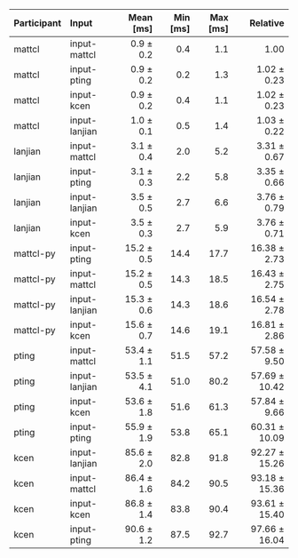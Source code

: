 | Participant | Input | Mean [ms] | Min [ms] | Max [ms] | Relative |
|:---|:---|---:|---:|---:|---:|
| mattcl | input-mattcl | 0.9 ± 0.2 | 0.4 | 1.1 | 1.00 |
| mattcl | input-pting | 0.9 ± 0.2 | 0.2 | 1.3 | 1.02 ± 0.23 |
| mattcl | input-kcen | 0.9 ± 0.2 | 0.4 | 1.1 | 1.02 ± 0.23 |
| mattcl | input-lanjian | 1.0 ± 0.1 | 0.5 | 1.4 | 1.03 ± 0.22 |
| lanjian | input-mattcl | 3.1 ± 0.4 | 2.0 | 5.2 | 3.31 ± 0.67 |
| lanjian | input-pting | 3.1 ± 0.3 | 2.2 | 5.8 | 3.35 ± 0.66 |
| lanjian | input-lanjian | 3.5 ± 0.5 | 2.7 | 6.6 | 3.76 ± 0.79 |
| lanjian | input-kcen | 3.5 ± 0.3 | 2.7 | 5.9 | 3.76 ± 0.71 |
| mattcl-py | input-pting | 15.2 ± 0.5 | 14.4 | 17.7 | 16.38 ± 2.73 |
| mattcl-py | input-mattcl | 15.2 ± 0.5 | 14.3 | 18.5 | 16.43 ± 2.75 |
| mattcl-py | input-lanjian | 15.3 ± 0.6 | 14.3 | 18.6 | 16.54 ± 2.78 |
| mattcl-py | input-kcen | 15.6 ± 0.7 | 14.6 | 19.1 | 16.81 ± 2.86 |
| pting | input-mattcl | 53.4 ± 1.1 | 51.5 | 57.2 | 57.58 ± 9.50 |
| pting | input-lanjian | 53.5 ± 4.1 | 51.0 | 80.2 | 57.69 ± 10.42 |
| pting | input-kcen | 53.6 ± 1.8 | 51.6 | 61.3 | 57.84 ± 9.66 |
| pting | input-pting | 55.9 ± 1.9 | 53.8 | 65.1 | 60.31 ± 10.09 |
| kcen | input-lanjian | 85.6 ± 2.0 | 82.8 | 91.8 | 92.27 ± 15.26 |
| kcen | input-mattcl | 86.4 ± 1.6 | 84.2 | 90.5 | 93.18 ± 15.36 |
| kcen | input-kcen | 86.8 ± 1.4 | 83.8 | 90.4 | 93.61 ± 15.40 |
| kcen | input-pting | 90.6 ± 1.2 | 87.5 | 92.7 | 97.66 ± 16.04 |
